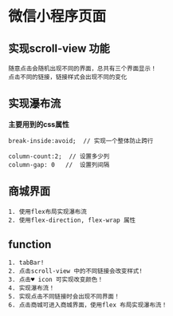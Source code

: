 # 微信小程序页面

## 实现scroll-view 功能
    
    随意点击会随机出现不同的界面，总共有三个界面显示！
    点击不同的链接，链接样式会出现不同的变化


## 实现瀑布流

**主要用到的css属性**


    break-inside:avoid;  // 实现一个整体防止跨行

    column-count:2;  // 设置多少列
    column-gap: 0   //  设置列间隔


## 商城界面

    1. 使用flex布局实现瀑布流
    2. 使用flex-direction, flex-wrap 属性

## function

    1. tabBar!
    2. 点击scroll-view 中的不同链接会改变样式!
    3. 点击♥ icon 可实现改变颜色！
    4. 实现瀑布流！
    5. 实现点击不同链接时会出现不同界面！
    6. 点击商城可进入商城界面，使用flex 布局实现瀑布流！